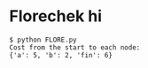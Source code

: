# Florechek hi

```
$ python FLORE.py
Cost from the start to each node:
{'a': 5, 'b': 2, 'fin': 6}
```
